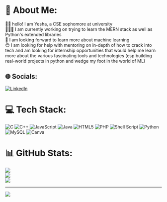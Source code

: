 # 💫 About Me:
👋🏻 hello! I am Yesha, a CSE sophomore at university<br>👩🏻‍💻 I am currently working on trying to learn the MERN stack as well as Python's extended libraries<br>🔭 I am looking forward to learn more about machine learning<br>😊 I am looking for help with mentoring on in-depth of how to crack into tech and am looking for internship opportunities that would help me learn more about the various fascinating tools and technologies (esp building real-world projects in python and wedge my foot in the world of ML)<br>


## 🌐 Socials:
[![LinkedIn](https://img.shields.io/badge/LinkedIn-%230077B5.svg?logo=linkedin&logoColor=white)](https://linkedin.com/in/yesha-n-pandya) 

# 💻 Tech Stack:
![C](https://img.shields.io/badge/c-%2300599C.svg?style=for-the-badge&logo=c&logoColor=white) ![C++](https://img.shields.io/badge/c++-%2300599C.svg?style=for-the-badge&logo=c%2B%2B&logoColor=white) ![JavaScript](https://img.shields.io/badge/javascript-%23323330.svg?style=for-the-badge&logo=javascript&logoColor=%23F7DF1E) ![Java](https://img.shields.io/badge/java-%23ED8B00.svg?style=for-the-badge&logo=openjdk&logoColor=white) ![HTML5](https://img.shields.io/badge/html5-%23E34F26.svg?style=for-the-badge&logo=html5&logoColor=white) ![PHP](https://img.shields.io/badge/php-%23777BB4.svg?style=for-the-badge&logo=php&logoColor=white) ![Shell Script](https://img.shields.io/badge/shell_script-%23121011.svg?style=for-the-badge&logo=gnu-bash&logoColor=white) ![Python](https://img.shields.io/badge/python-3670A0?style=for-the-badge&logo=python&logoColor=ffdd54) ![MySQL](https://img.shields.io/badge/mysql-4479A1.svg?style=for-the-badge&logo=mysql&logoColor=white) ![Canva](https://img.shields.io/badge/Canva-%2300C4CC.svg?style=for-the-badge&logo=Canva&logoColor=white) 
# 📊 GitHub Stats:
![](https://github-readme-stats.vercel.app/api?username=yeshapan&theme=dark&hide_border=false&include_all_commits=false&count_private=false)<br/>
![](https://github-readme-streak-stats.herokuapp.com/?user=yeshapan&theme=dark&hide_border=false)<br/>
![](https://github-readme-stats.vercel.app/api/top-langs/?username=yeshapan&theme=dark&hide_border=false&include_all_commits=false&count_private=false&layout=compact)

---
[![](https://visitcount.itsvg.in/api?id=yeshapan&icon=0&color=0)](https://visitcount.itsvg.in)
